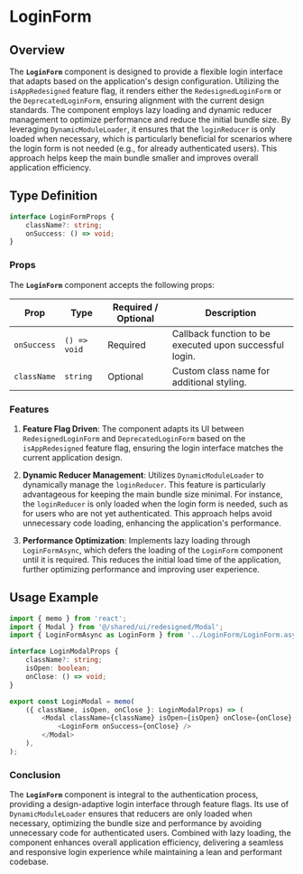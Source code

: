 # LoginForm 

## Overview
The **`LoginForm`** component is designed to provide a flexible login interface that adapts based on the application's design configuration. Utilizing the `isAppRedesigned` feature flag, it renders either the `RedesignedLoginForm` or the `DeprecatedLoginForm`, ensuring alignment with the current design standards. The component employs lazy loading and dynamic reducer management to optimize performance and reduce the initial bundle size. By leveraging `DynamicModuleLoader`, it ensures that the `loginReducer` is only loaded when necessary, which is particularly beneficial for scenarios where the login form is not needed (e.g., for already authenticated users). This approach helps keep the main bundle smaller and improves overall application efficiency.

## Type Definition
```typescript
interface LoginFormProps {
    className?: string;
    onSuccess: () => void;
}
```

### Props

The **`LoginForm`** component accepts the following props:

| Prop         | Type          | Required / Optional | Description                                                      |
|--------------|---------------|----------------------|------------------------------------------------------------------|
| `onSuccess`   | `() => void`   | Required             | Callback function to be executed upon successful login.           |
| `className`   | `string`       | Optional             | Custom class name for additional styling.                        |

### Features

1. **Feature Flag Driven**: The component adapts its UI between `RedesignedLoginForm` and `DeprecatedLoginForm` based on the `isAppRedesigned` feature flag, ensuring the login interface matches the current application design.

2. **Dynamic Reducer Management**: Utilizes `DynamicModuleLoader` to dynamically manage the `loginReducer`. This feature is particularly advantageous for keeping the main bundle size minimal. For instance, the `loginReducer` is only loaded when the login form is needed, such as for users who are not yet authenticated. This approach helps avoid unnecessary code loading, enhancing the application's performance.

3. **Performance Optimization**: Implements lazy loading through `LoginFormAsync`, which defers the loading of the `LoginForm` component until it is required. This reduces the initial load time of the application, further optimizing performance and improving user experience.


## Usage Example
```typescript jsx
import { memo } from 'react';
import { Modal } from '@/shared/ui/redesigned/Modal';
import { LoginFormAsync as LoginForm } from '../LoginForm/LoginForm.async';

interface LoginModalProps {
    className?: string;
    isOpen: boolean;
    onClose: () => void;
}

export const LoginModal = memo(
    ({ className, isOpen, onClose }: LoginModalProps) => (
        <Modal className={className} isOpen={isOpen} onClose={onClose} lazy>
            <LoginForm onSuccess={onClose} />
        </Modal>
    ),
);
```

### Conclusion
The **`LoginForm`** component is integral to the authentication process, providing a design-adaptive login interface through feature flags. Its use of `DynamicModuleLoader` ensures that reducers are only loaded when necessary, optimizing the bundle size and performance by avoiding unnecessary code for authenticated users. Combined with lazy loading, the component enhances overall application efficiency, delivering a seamless and responsive login experience while maintaining a lean and performant codebase.
